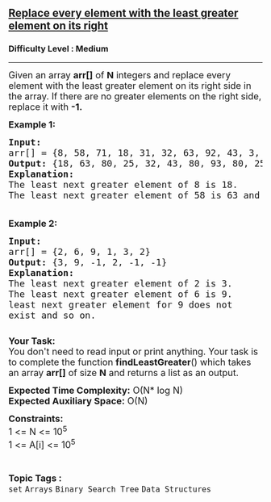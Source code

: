 <h2><a href="https://www.geeksforgeeks.org/problems/replace-every-element-with-the-least-greater-element-on-its-right/1?itm_source=geeksforgeeks&itm_medium=article&itm_campaign=bottom_sticky_on_article">Replace every element with the least greater element on its right</a></h2><h3>Difficulty Level : Medium</h3><hr><div class="problems_problem_content__Xm_eO"><p><span style="font-size:18px">Given an array <strong>arr[]</strong> of <strong>N</strong> integers and replace every element with the least greater element on its right side in the array. If there are no greater elements on the right side, replace it with <strong>-1.</strong>&nbsp;</span></p>

<p><span style="font-size:18px"><strong>Example 1:</strong></span></p>

<pre><span style="font-size:18px"><strong>Input:</strong>
arr[] = {8, 58, 71, 18, 31, 32, 63, 92, 43, 3, 91, 93, 25, 80, 28}
<strong>Output: </strong>{18, 63, 80, 25, 32, 43, 80, 93, 80, 25, 93, -1, 28, -1, -1}
<strong>Explanation:</strong> 
The least next greater element of 8 is 18.
The least next greater element of 58 is 63 and so on.

</span></pre>

<p><span style="font-size:18px"><strong>Example 2:</strong></span></p>

<pre><span style="font-size:18px"><strong>Input:</strong>
arr[] = {2, 6, 9, 1, 3, 2}
<strong>Output: </strong>{3, 9, -1, 2, -1, -1}
<strong>Explanation:</strong> 
The least next greater element of 2 is 3. 
The least next greater element of 6 is 9.
least next greater element for 9 does not
exist and so on.
</span>
</pre>

<p><span style="font-size:18px"><strong>Your Task:&nbsp;&nbsp;</strong><br>
You don't need to read input or print anything. Your task is to complete the function <strong>findLeastGreater</strong>()&nbsp;which takes an array <strong>arr[]</strong> of size <strong>N</strong>&nbsp;and returns a&nbsp;list as an output.</span></p>

<p><span style="font-size:18px"><strong>Expected Time Complexity:</strong> O(N* log N)<br>
<strong>Expected Auxiliary Space:</strong> O(N)</span></p>

<p><span style="font-size:18px"><strong>Constraints:</strong><br>
1 &lt;= N &lt;= 10<sup>5</sup><br>
1&nbsp;&lt;= A[i] &lt;= 10<sup>5</sup></span></p>
</div><br><p><span style=font-size:18px><strong>Topic Tags : </strong><br><code>set</code>&nbsp;<code>Arrays</code>&nbsp;<code>Binary Search Tree</code>&nbsp;<code>Data Structures</code>&nbsp;